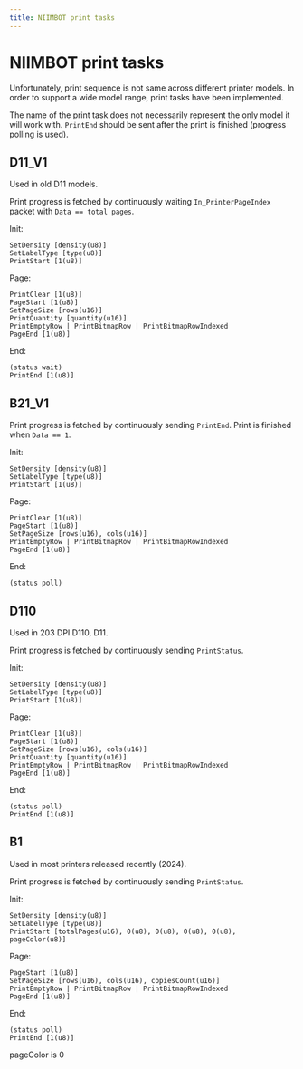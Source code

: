 ```yaml
---
title: NIIMBOT print tasks
---
```


# NIIMBOT print tasks

Unfortunately, print sequence is not same across different printer models.
In order to support a wide model range, print tasks have been implemented.

The name of the print task does not necessarily represent the only model it will work with.
`PrintEnd` should be sent after the print is finished (progress polling is used).

## D11_V1

Used in old D11 models.

Print progress is fetched by continuously waiting `In_PrinterPageIndex` packet with `Data == total pages`.

Init:

```
SetDensity [density(u8)]
SetLabelType [type(u8)]
PrintStart [1(u8)]
```

Page:

```
PrintClear [1(u8)]
PageStart [1(u8)]
SetPageSize [rows(u16)]
PrintQuantity [quantity(u16)]
PrintEmptyRow | PrintBitmapRow | PrintBitmapRowIndexed
PageEnd [1(u8)]
```

End:

```
(status wait)
PrintEnd [1(u8)]
```

## B21_V1

Print progress is fetched by continuously sending `PrintEnd`. Print is finished when `Data == 1`.

Init:

```
SetDensity [density(u8)]
SetLabelType [type(u8)]
PrintStart [1(u8)]
```

Page:

```
PrintClear [1(u8)]
PageStart [1(u8)]
SetPageSize [rows(u16), cols(u16)]
PrintEmptyRow | PrintBitmapRow | PrintBitmapRowIndexed
PageEnd [1(u8)]
```

End:

```
(status poll)
```

## D110

Used in 203 DPI D110, D11.

Print progress is fetched by continuously sending `PrintStatus`.

Init:

```
SetDensity [density(u8)]
SetLabelType [type(u8)]
PrintStart [1(u8)]
```

Page:

```
PrintClear [1(u8)]
PageStart [1(u8)]
SetPageSize [rows(u16), cols(u16)]
PrintQuantity [quantity(u16)]
PrintEmptyRow | PrintBitmapRow | PrintBitmapRowIndexed
PageEnd [1(u8)]
```

End:

```
(status poll)
PrintEnd [1(u8)]
```

## B1

Used in most printers released recently (2024).

Print progress is fetched by continuously sending `PrintStatus`.

Init:

```
SetDensity [density(u8)]
SetLabelType [type(u8)]
PrintStart [totalPages(u16), 0(u8), 0(u8), 0(u8), 0(u8), pageColor(u8)]
```

Page:

```
PageStart [1(u8)]
SetPageSize [rows(u16), cols(u16), copiesCount(u16)]
PrintEmptyRow | PrintBitmapRow | PrintBitmapRowIndexed
PageEnd [1(u8)]
```

End:

```
(status poll)
PrintEnd [1(u8)]
```

pageColor is 0
